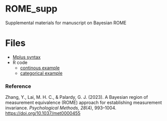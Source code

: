 # ROME_supp
Supplemental materials for manuscript on Bayesian ROME 

# Files
- [Mplus syntax](https://github.com/YichiZhang2024/ROME_supp/blob/main/ROME%20bayes%20model%20test.inp)
- R code
  - [continous example](https://github.com/YichiZhang2024/ROME_supp/blob/main/ROME%20code%20continuous.Rmd)
  - [categorical example](https://github.com/YichiZhang2024/ROME_supp/blob/main/categorical%20ROME.Rmd)

### Reference
Zhang, Y., Lai, M. H. C., & Palardy, G. J. (2023). A Bayesian region of measurement equivalence (ROME) approach for establishing measurement invariance. *Psychological Methods, 28*(4), 993–1004. https://doi.org/10.1037/met0000455

